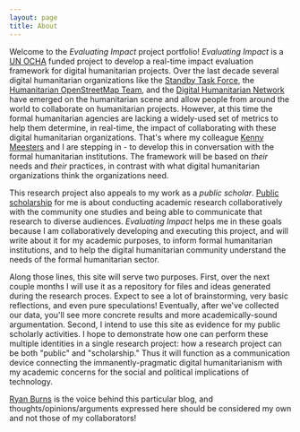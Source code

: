 ```yaml
---
layout: page
title: About
---
```


Welcome to the *Evaluating Impact* project portfolio! *Evaluating Impact* is a [UN OCHA](http://www.unocha.org/) funded project to develop a real-time impact evaluation framework for digital humanitarian projects. Over the last decade several digital humanitarian organizations like the [Standby Task Force](http://blog.standbytaskforce.com/), the [Humanitarian OpenStreetMap Team](http://hot.openstreetmap.org/), and the [Digital Humanitarian Network](http://digitalhumanitarians.com/) have emerged on the humanitarian scene and allow people from around the world to collaborate on humanitarian projects. However, at this time the formal humanitarian agencies are lacking a widely-used set of metrics to help them determine, in real-time, the impact of collaborating with these digital humanitarian organizations. That's where my colleague [Kenny Meesters](http://www.linkedin.com/in/kmeesters) and I are stepping in - to develop this in conversation with the formal humanitarian institutions. The framework will be based on *their* needs and *their* practices, in contrast with what digital humanitarian organizations think the organizations need.

This research project also appeals to my work as a *public scholar*. [Public scholarship](http://burnsr77.github.io/2011/12/my-take-on-public-scholarship/) for me is about conducting academic research collaboratively with the community one studies and being able to communicate that research to diverse audiences. *Evaluating Impact* helps me in these goals because I am collaboratively developing and executing this project, and will write about it for my academic purposes, to inform formal humanitarian institutions, and to help the digital humanitarian community understand the needs of the formal humanitarian sector.

Along those lines, this site will serve two purposes. First, over the next couple months I will use it as a repository for files and ideas generated during the research proces. Expect to see a lot of brainstorming, very basic reflections, and even pure speculations! Eventually, after we've collected our data, you'll see more concrete results and more academically-sound argumentation. Second, I intend to use this site as evidence for my public scholarly activities. I hope to demonstrate how one can perform these multiple identities in a single research project: how a research project can be both "public" and "scholarship." Thus it will function as a communication device connecting the immanently-pragmatic digital humanitarianism with my academic concerns for the social and political implications of technology.

[Ryan Burns](http://burnsr77.github.io) is the voice behind this particular blog, and thoughts/opinions/arguments expressed here should be considered my own and not those of my collaborators!